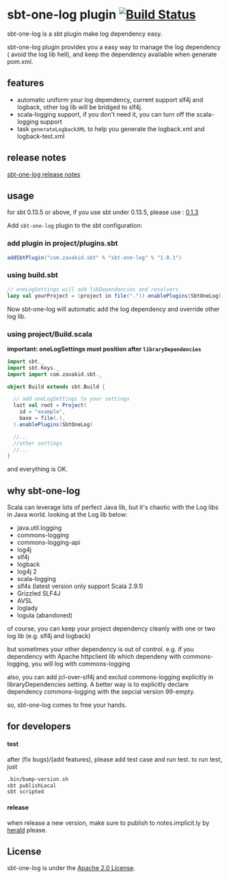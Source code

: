 # sbt-one-log plugin [![Build Status](https://travis-ci.org/CSUG/sbt-one-log.svg?branch=master)](https://travis-ci.org/CSUG/sbt-one-log)
sbt-one-log is a sbt plugin make log dependency easy.

sbt-one-log plugin provides you a easy way to manage the log dependency ( avoid the log lib hell), and keep the dependency available when generate pom.xml.

## features
* automatic uniform your log dependency, current support slf4j and logback, other log lib will be bridged to slf4j.
* scala-logging support, if you don't need it, you can turn off the scala-logging support
* task `generateLogbackXML` to help you generate the logback.xml and logback-test.xml

## release notes
[sbt-one-log release notes](https://github.com/CSUG/sbt-one-log/tree/master/notes)

## usage 
for sbt 0.13.5 or above, if you use sbt under 0.13.5, please use : [0.1.3](https://github.com/CSUG/sbt-one-log/tree/branch-0.1.3)

Add `sbt-one-log` plugin to the sbt configuration:

### add plugin in project/plugins.sbt
```scala
addSbtPlugin("com.zavakid.sbt" % "sbt-one-log" % "1.0.1")
```
### using build.sbt

```scala
// oneLogSettings will add libDependencies and resolvers
lazy val yourProject = (project in file(".")).enablePlugins(SbtOneLog)
```
Now sbt-one-log will automatic add the log dependency and override other log lib.

### using project/Build.scala
**important: oneLogSettings must position after `libraryDependencies`**

```scala
import sbt._
import sbt.Keys._
import import com.zavakid.sbt._

object Build extends sbt.Build {

  // add oneLogSettings to your settings
  lazt val root = Project(
    id = "example",
    base = file(.),
  ).enablePlugins(SbtOneLog)

  //... 
  //other settings
  //...
}

```

and everything is OK.

## why sbt-one-log
Scala can leverage lots of perfect Java lib, but it's chaotic with the Log libs in Java world.
looking at the Log lib below:

* java.util.logging
* commons-logging
* commons-logging-api
* log4j
* slf4j
* logback
* log4j 2
* scala-logging
* slf4s (latest version only support Scala 2.9.1)
* Grizzled SLF4J
* AVSL
* loglady
* logula (abandoned)

of course, you can keep your project dependency cleanly with one or two log lib (e.g. slf4j and logback)

but sometimes your other dependency is out of control. 
e.g. if you dependency with Apache httpclient lib which dependeny with commons-logging, you will log with commons-logging

also, you can add jcl-over-slf4j and exclud commons-logging explicitly in libraryDependencies setting.
A better way is to explicitly declare dependency commons-logging with the sepcial version 99-empty.

so, sbt-one-log comes to free your hands.

## for developers

#### test
after (fix bugs)/(add features), please add test case and run test.
to run test, just 
```bash
.bin/bump-version.sh
sbt publishLocal
sbt scripted
```

#### release
when release a new version, make sure to publish to notes.implicit.ly by [herald][herald] please.

[herald]: https://github.com/n8han/herald

## License

sbt-one-log is under the [Apache 2.0 License](http://www.apache.org/licenses/LICENSE-2.0.html).


